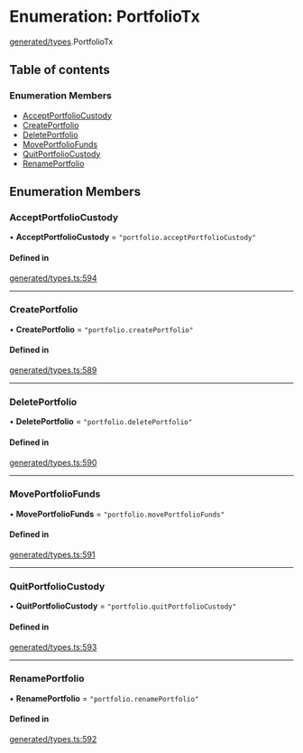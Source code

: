# Enumeration: PortfolioTx

[generated/types](../wiki/generated.types).PortfolioTx

## Table of contents

### Enumeration Members

- [AcceptPortfolioCustody](../wiki/generated.types.PortfolioTx#acceptportfoliocustody)
- [CreatePortfolio](../wiki/generated.types.PortfolioTx#createportfolio)
- [DeletePortfolio](../wiki/generated.types.PortfolioTx#deleteportfolio)
- [MovePortfolioFunds](../wiki/generated.types.PortfolioTx#moveportfoliofunds)
- [QuitPortfolioCustody](../wiki/generated.types.PortfolioTx#quitportfoliocustody)
- [RenamePortfolio](../wiki/generated.types.PortfolioTx#renameportfolio)

## Enumeration Members

### AcceptPortfolioCustody

• **AcceptPortfolioCustody** = ``"portfolio.acceptPortfolioCustody"``

#### Defined in

[generated/types.ts:594](https://github.com/PolymathNetwork/polymesh-sdk/blob/c37bc05d/src/generated/types.ts#L594)

___

### CreatePortfolio

• **CreatePortfolio** = ``"portfolio.createPortfolio"``

#### Defined in

[generated/types.ts:589](https://github.com/PolymathNetwork/polymesh-sdk/blob/c37bc05d/src/generated/types.ts#L589)

___

### DeletePortfolio

• **DeletePortfolio** = ``"portfolio.deletePortfolio"``

#### Defined in

[generated/types.ts:590](https://github.com/PolymathNetwork/polymesh-sdk/blob/c37bc05d/src/generated/types.ts#L590)

___

### MovePortfolioFunds

• **MovePortfolioFunds** = ``"portfolio.movePortfolioFunds"``

#### Defined in

[generated/types.ts:591](https://github.com/PolymathNetwork/polymesh-sdk/blob/c37bc05d/src/generated/types.ts#L591)

___

### QuitPortfolioCustody

• **QuitPortfolioCustody** = ``"portfolio.quitPortfolioCustody"``

#### Defined in

[generated/types.ts:593](https://github.com/PolymathNetwork/polymesh-sdk/blob/c37bc05d/src/generated/types.ts#L593)

___

### RenamePortfolio

• **RenamePortfolio** = ``"portfolio.renamePortfolio"``

#### Defined in

[generated/types.ts:592](https://github.com/PolymathNetwork/polymesh-sdk/blob/c37bc05d/src/generated/types.ts#L592)
